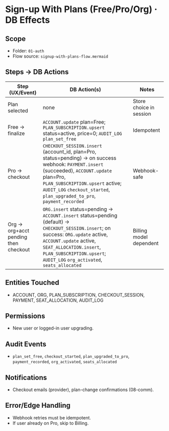 # Sign-up With Plans (Free/Pro/Org) · DB Effects

## Scope
- Folder: `01-auth`
- Flow source: `signup-with-plans-flow.mermaid`

## Steps → DB Actions

| Step (UX/Event) | DB Action(s) | Notes |
|---|---|---|
| Plan selected | none | Store choice in session |
| Free → finalize | `ACCOUNT.update` plan=Free; `PLAN_SUBSCRIPTION.upsert` status=active, price=0; `AUDIT_LOG` `plan_set_free` | Idempotent |
| Pro → checkout | `CHECKOUT_SESSION.insert` (account_id, plan=Pro, status=pending) → on success webhook: `PAYMENT.insert` (succeeded), `ACCOUNT.update` plan=Pro, `PLAN_SUBSCRIPTION.upsert` active; `AUDIT_LOG` `checkout_started`, `plan_upgraded_to_pro`, `payment_recorded` | Webhook-safe |
| Org → org+acct pending then checkout | `ORG.insert` status=pending → `ACCOUNT.insert` status=pending (default) → `CHECKOUT_SESSION.insert`; on success: `ORG.update` active, `ACCOUNT.update` active, `SEAT_ALLOCATION.insert`, `PLAN_SUBSCRIPTION.upsert`; `AUDIT_LOG` `org_activated`, `seats_allocated` | Billing model dependent |

## Entities Touched
- ACCOUNT, ORG, PLAN_SUBSCRIPTION, CHECKOUT_SESSION, PAYMENT, SEAT_ALLOCATION, AUDIT_LOG

## Permissions
- New user or logged-in user upgrading.

## Audit Events
- `plan_set_free`, `checkout_started`, `plan_upgraded_to_pro`, `payment_recorded`, `org_activated`, `seats_allocated`

## Notifications
- Checkout emails (provider), plan-change confirmations (08-comm).

## Error/Edge Handling
- Webhook retries must be idempotent.
- If user already on Pro, skip to Billing.

